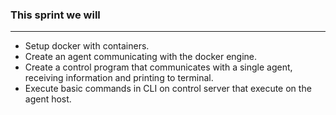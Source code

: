 ### This sprint we will

---

- Setup docker with containers.
- Create an agent communicating with the docker engine.
- Create a control program that communicates with a single agent, receiving information and printing to terminal.
- Execute basic commands in CLI on control server that execute on the agent host.
